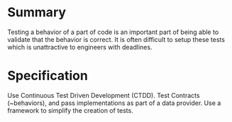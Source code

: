# Summary
Testing a behavior of a part of code is an important part of being able to validate that the behavior is correct.  It is often difficult to setup these tests which is unattractive to engineers with deadlines.

# Specification
Use Continuous Test Driven Development (CTDD).  Test Contracts (~behaviors), and pass implementations as part of a data provider. Use a framework to simplify the creation of tests.
